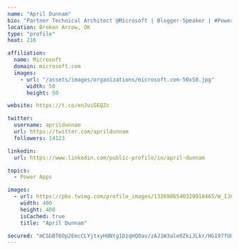 ```yaml
---
name: "April Dunnam"
bio: "Partner Technical Architect @Microsoft | Blogger-Speaker | #PowerApps, #PowerAutomate, #Office365, #SharePoint | #WIT | #Karaoke Queen"
location: Broken Arrow, OK
type: "profile"
heat: 216

affiliation:
  name: Microsoft
  domain: microsoft.com
  images:
    - url: "/assets/images/organizations/microsoft.com-50x50.jpg"
      width: 50
      height: 50

website: https://t.co/enJuiGEQZc

twitter:
  username: aprildunnam
  url: https://twitter.com/aprildunnam
  followers: 14123

linkedin:
  url: https://www.linkedin.com/public-profile/in/april-dunnam

topics:
  - Power Apps

images:
  - url: https://pbs.twimg.com/profile_images/1326986540329918465/W_IJ6Ih2_400x400.jpg
    width: 400
    height: 400
    isCached: true
    title: "April Dunnam"

secured: "mCSbBT6Op2EmcCLYjtxyHUNtg1DzqHQ0av/zAJ1W3ale0ZkiJLkr/HG197fUOsCN23UuJMAsaYEbTJCIPnZibz+5HVZJTp6rW0i40lfzOvfQtSdnxuA+FYRpKoWY2jCyuCtJG7OLF4zhG+dpgJNpZx/vWCIjDzqD/PghkdgVJCXod1GX4dvJhjGLkwoQZrnOoZ+YFLzk6cyOMrCY3D5YjFNBkk7mdkMJftGukmcU7vt7oGuGrXXwNUkMD112/MnEGbMXX+oHagTRp4qKUhMazHDNnzwVm6FfGXGSjRQt8WzcMZmxwpxj6s4KGmmE2eZY4d4shJvkRcVMnzybFlb7aDaErl7o1v/0izyM8FrEfxdI/yYScg5TOyviIt57Tb521bE8GtNZSAi4J8+wlM19HlBRPK8aVBNMljQHihRvMOk=;U6fnabp2JeKWpv160AyIAA=="
---
```


